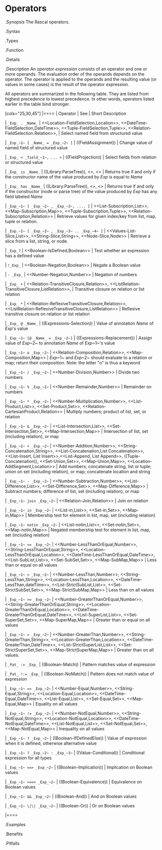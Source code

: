 # Operators

.Synopsis
The Rascal operators.

.Syntax

.Types

.Function

.Details

.Description
An _operator expression_ consists of an operator and one or more operands. The evaluation order of the operands depends on the operator. 
The operator is applied to the operands and the resulting value (or values in some cases) is the result of the operator expression. 

All operators are summarized in the following table. They are listed from highest precedence
to lowest precedence. In other words, operators listed earlier in the table bind stronger.
 
[cols="25,30,45"]
|====
| Operator                          | See                                           | Short Description


| `_Exp_ . _Name_`
| <<Location-FieldSelection,Location>>,
  <<DateTime-FieldSelection,DateTime>>,
  <<Tuple-FieldSelection,Tuple>>,
  <<Relation-FieldSelection.Relation>>,
| Select named field from structured value


| `_Exp_~1~ [ _Name_ = _Exp_~2~ ]`
| ((FieldAssignment))
| Change value of named field of structured value


| `_Exp_ < _field_~1~, ... >`
| ((FieldProjection))
| Select fields from relation or structured value


| `_Exp_ is _Name_`
| ((Library:ParseTree)),
  <<Concrete Syntax>>,
  <<Algebraic Data Type>>
| Returns true if and only if the constructor name of the value produced by _Exp_ is equal to _Name_


| `_Exp_ has _Name_` 
| ((Library:ParseTree)),
  <<Concrete Syntax>>,
  <<Algebraic Data Type>>
| Returns true if and only if the constructor (node or parse tree) of the value produced by _Exp_ has any field labeled _Name_


| `_Exp_~1~ [ _Exp_~2~ , _Exp_~3~, .... ]`
| <<List-Subscription,List>>,
  <<Map-Subscription,Map>>,
  <<Tuple-Subscription,Tuple>>,
  <<Relation-Subscription,Relation>>
| Retrieve values for given index/key from list, map, tuple or relation.


| `_Exp_~1~ [ _Exp_~2~ , _Exp_~3~ .. _Exp_~4~ ]`
| <<Values-List-Slice,List>>,
  <<String-Slice,String>>,
  <<Node-Slice,Node>>
| Retrieve a slice from a list, string, or node.


|  `_Exp_?`
| <<Boolean-IsDefined,Boolean>>
| Test whether an expression has a defined value


|  `!_Exp_`
| <<Boolean-Negation,Boolean>>
| Negate a Boolean value


| `- _Exp_`
| <<Number-Negation,Number>>
| Negation of numbers


| `_Exp_ +`
| <<Relation-TransitiveClosure,Relation>>,
  <<ListRelation-TransitiveClosure,ListRelation>>,
| Transitive closure on relation or list relation


| `_Exp_ *`
| <<Relation-ReflexiveTransitiveClosure,Relation>>,
  <<ListRelation-ReflexiveTransitiveClosure,ListRelation>>
| Reflexive transitive closure on relation or list relation


| `_Exp_ @ _Name_`
| ((Expressions-Selection))
| Value of annotation _Name_ of _Exp_'s value


| `_Exp_~1~ [@ _Name_ = _Exp_~2~]`
| ((Expressions-Replacement))
| Assign value of _Exp_~2~ to annotation _Name_ of _Exp_~1~'s value


| `_Exp_~1~ o _Exp_~2~`
| <<Relation-Composition,Relation>>,
  <<Map-Composition,Map>>
| _Exp_~1~ and _Exp_~2~ should evaluate to a relation or map; return their composition. Note: the letter "o" is thus a keyword


| `_Exp_~1~ / _Exp_~2~`
| <<Number-Division,Number>>
| Divide two numbers


| `_Exp_~1~ % _Exp_~2~`
| <<Number-Remainder,Number>>
| Remainder on numbers

| `_Exp_~1~ * _Exp_~2~`
| <<Number-Multiplication,Number>>,
  <<List-Product,List>>,
  <<Set-Product,Set>>,
  <<Relation-CartesianProduct,Relation>>
| Multiply numbers; product of list, set, or relation


| `_Exp_~1~ & _Exp_~2~`
| <<List-Intersection,List>>,
  <<Set-Intersection,Set>>,
  <<Map-Intersection,Map>>
| Intersection of list, set (including relation), or map


| `_Exp_~1~ + _Exp_~2~`
| <<Number-Addition,Number>>,
  <<String-Concatenation,String>>,
  <<List-Concatenation,List Concatenation>>,
  <<List-Insert, List Insert>>,<<List-Append, List Append>>,
  ((Tuple-Concatenation)),
  <<Set-Union,Set>>,
  <<Map-Union,Map>>,
  <<Location-AddSegment,Location>>
| Add numbers; concatenate string, list or tuple; 
  union on set (including relation), or map;
  concatenate location and string
  
  
| `_Exp_~1~ - _Exp_~2~`
| <<Number-Subtraction,Number>>,
  <<List-Difference,List>>,
  <<Set-Difference,Set>>,
  <<Map-Difference,Map>>
| Subtract numbers; difference of list, set (including relation), or map


| `_Exp_~1~ join _Exp_~2~`
| <<Relation-Join,Relation>>
| Join on relation


| `_Exp_~1~ in _Exp_~2~`
| <<List-in,List>>, 
  <<Set-in,Set>>,
  <<Map-in,Map>>
| Membership test for element in list, map, set (including relation)


| `_Exp_~1~ notin _Exp_~2~`
| <<List-notin,List>>,
  <<Set-notin,Set>>,
  <<Map-notin,Map>>
| Negated membership test for element in  list, map, set (including relation)


| `_Exp_~1~ <= _Exp_~2~`
| <<Number-LessThanOrEqual,Number>>,
  <<String-LessThanOrEqual,String>>,
  <<Location-LessThanOrEqual,Location>>,
  <<DateTime-LessThanOrEqual,DateTime>>,
  <<List-SubList,List>>,
  <<Set-SubSet,Set>>,
  <<Map-SubMap,Map>>
| Less than or equal on all values

| `_Exp_~1~ < _Exp_~2~`
| <<Number-LessThan,Number>>,
  <<String-LessThan,String>>,
  <<Location-LessThan,Location>>,
  <<DateTime-LessThan,dateTime>>,
  <<List-StrictSubList,List>>,
  <<Set-StrictSubSet,Set>>,
  <<Map-StrictSubMap,Map>>
| Less than on all values


| `_Exp_~1~ >= _Exp_~2~`
| <<Number-GreaterThanOrEqual,Number>>,
  <<String-GreaterThanOrEqual,String>>,
  <<Location-GreaterThanOrEqual,Location>>,
  <<DateTime-GreaterThanOrEqual,DateTime>>,
  <<List-SuperList,List>>,
  <<Set-SuperSet,Set>>,
  <<Map-SuperMap,Map>>
| Greater than or equal on all values


| `_Exp_~1~ > _Exp_~2~`
| <<Number-GreaterThan,Number>>,
  <<String-GreaterThan,String>>,
  <<Location-GreaterThan,Location>>,
  <<DateTime-GreaterThan,DateTime>>,
  <<List-StrictSuperList,List>>,
  <<Set-StrictSuperSet,Set>>,
  <<Map-StrictSuperMap,Map>>
| Greater than on all values.


|  `_Pat_ := _Exp_`
| ((Boolean-Match))
| Pattern matches value of expression

|  `_Pat_ !:= _Exp_`
| ((Boolean-NoMatch))
| Pattern does not match value of expression


| `_Exp_~1~ == _Exp_~2~`
| <<Number-Equal,Number>>,
  <<String-Equal,String>>,
  <<Location-Equal,Location>>,
  <<DateTime-Equal,DateTime>>,
  <<List-Equal,List>>,
  <<Set-Equal,Set>>,
  <<Map-Equal,Map>>
| Equality on all values


| `_Exp_~1~ != _Exp_~2~`
| <<Number-NotEqual,Number>>,
  <<String-NotEqual,String>>,
  <<Location-NotEqual,Location>>,
  <<DateTime-NotEqual,DateTime>>,
  <<List-NotEqual,List>>,
  <<Set-NotEqual,Set>>,
  <<Map-NotEqual,Map>>
| Inequality on all values


| `_Exp_~1~ ? _Exp_~2~`
| ((Boolean-IfDefinedElse))
| Value of expression when it is defined, otherwise alternative value

| `_Exp_~1~ ? _Exp_~2~ : _Exp_~3~`
| ((Value-Conditional))
| Conditional expression for all types


| `_Exp_~1~ ==> _Exp_~2~`
| ((Boolean-Implication))
| Implication on Boolean values


| `_Exp_~1~ <==> _Exp_~2~`
| ((Boolean-Equivalence))
| Equivalence on Boolean values


| `_Exp_~1~ && _Exp_~2~`
| ((Boolean-And))
| And on Boolean values


| `_Exp_~1~ \|\| _Exp_~2~`
| ((Boolean-Or))
| Or on Boolean values

|====

.Examples

.Benefits

.Pitfalls

